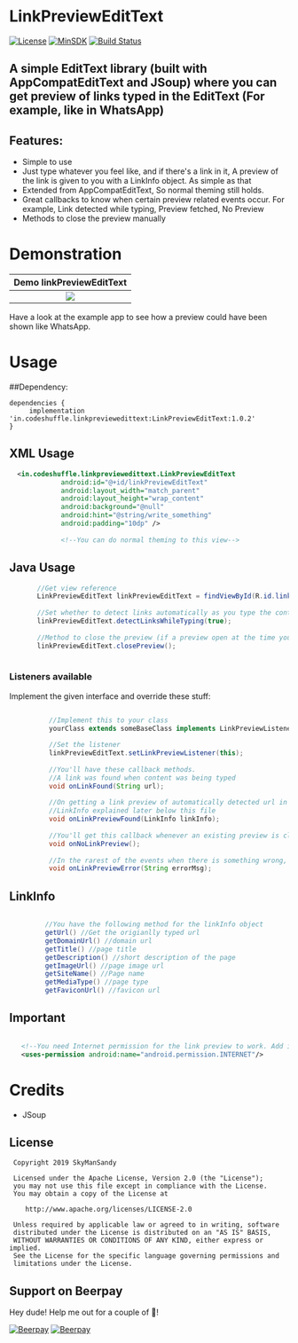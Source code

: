 # LinkPreviewEditText

[![License](https://img.shields.io/badge/License%20-Apache%202-337ab7.svg)](https://www.apache.org/licenses/LICENSE-2.0)
[![MinSDK](https://img.shields.io/badge/API-14%2B-brightgreen.svg?style=flat)](https://android-arsenal.com/api?level=14)
[![Build Status](https://travis-ci.org/skymansandy/linkPreviewEditText.svg?branch=master)](https://travis-ci.org/skymansandy/linkPreviewEditText)

## A simple EditText library (built with AppCompatEditText and JSoup) where you can get preview of links typed in the EditText (For example, like in WhatsApp)


## Features:

 - Simple to use
 - Just type whatever you feel like, and if there's a link in it, A preview of the link is given to you with a LinkInfo object. As simple as that 
 - Extended from AppCompatEditText, So normal theming still holds.
 - Great callbacks to know when certain preview related events occur. For example, Link detected while typing, Preview fetched, No Preview
 - Methods to close the preview manually
 
 
# Demonstration
|Demo linkPreviewEditText|
|:---:|
|![](art/demoLinkPreviewEditText.gif)|

Have a look at the example app to see how a preview could have been shown like WhatsApp.

 
# Usage
##Dependency:

 
 ```
 dependencies {
      implementation 'in.codeshuffle.linkpreviewedittext:LinkPreviewEditText:1.0.2'
 }
 ```
 
 ## XML Usage
 ```xml
   <in.codeshuffle.linkpreviewedittext.LinkPreviewEditText
              android:id="@+id/linkPreviewEditText"
              android:layout_width="match_parent"
              android:layout_height="wrap_content"
              android:background="@null"
              android:hint="@string/write_something"
              android:padding="10dp" />
              
              <!--You can do normal theming to this view-->
 ```
 
 ## Java Usage
 ```java
        //Get view reference
        LinkPreviewEditText linkPreviewEditText = findViewById(R.id.linkPreviewEditText);
        
        //Set whether to detect links automatically as you type the content. Turn it off to make it behave like a normal EditText.
        linkPreviewEditText.detectLinksWhileTyping(true);
        
        //Method to close the preview (if a preview open at the time you call this, you'll get a callback onNoLinkPreview. You can do your UI changes here)
        linkPreviewEditText.closePreview();
        
 ``` 
 
 ### Listeners available
          
Implement the given interface and override these stuff:

```java

          //Implement this to your class
          yourClass extends someBaseClass implements LinkPreviewListener
          
          //Set the listener
          linkPreviewEditText.setLinkPreviewListener(this);
            
          //You'll have these callback methods.
          //A link was found when content was being typed
          void onLinkFound(String url);
          
          //On getting a link preview of automatically detected url in the EditText, You'll get this callback with the LinkInfo object
          //LinkInfo explained later below this file
          void onLinkPreviewFound(LinkInfo linkInfo);
            
          //You'll get this callback whenever an existing preview is closed for either manually closing it, or closed because of some internal purpose
          void onNoLinkPreview();
            
          //In the rarest of the events when there is something wrong, you'll get this callback with the error message 
          void onLinkPreviewError(String errorMsg);
  ``` 
  
 ## LinkInfo
 ```java
 
          //You have the following method for the linkInfo object
          getUrl() //Get the origianlly typed url
          getDomainUrl() //domain url
          getTitle() //page title
          getDescription() //short description of the page
          getImageUrl() //page image url
          getSiteName() //Page name
          getMediaType() //page type 
          getFaviconUrl() //favicon url
   ``` 
 
 ## Important
 ```xml

    <!--You need Internet permission for the link preview to work. Add it in Manifest.-->
    <uses-permission android:name="android.permission.INTERNET"/>
 
 ```
 
 # Credits
 - JSoup
 
 License
 -------
 
     Copyright 2019 SkyManSandy
 
     Licensed under the Apache License, Version 2.0 (the "License");
     you may not use this file except in compliance with the License.
     You may obtain a copy of the License at
 
        http://www.apache.org/licenses/LICENSE-2.0
 
     Unless required by applicable law or agreed to in writing, software
     distributed under the License is distributed on an "AS IS" BASIS,
     WITHOUT WARRANTIES OR CONDITIONS OF ANY KIND, either express or implied.
     See the License for the specific language governing permissions and
     limitations under the License.


## Support on Beerpay
Hey dude! Help me out for a couple of :beers:!

[![Beerpay](https://beerpay.io/skymansandy/linkPreviewEditText/badge.svg?style=beer-square)](https://beerpay.io/skymansandy/linkPreviewEditText)  [![Beerpay](https://beerpay.io/skymansandy/linkPreviewEditText/make-wish.svg?style=flat-square)](https://beerpay.io/skymansandy/linkPreviewEditText?focus=wish)